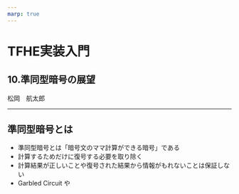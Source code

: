 ```yaml
---
marp: true
---
```

<!-- 
theme: default
size: 16:9
paginate: true
footer : ![](../../image/ccbysa.png) [licence](https://creativecommons.org/licenses/by-sa/4.0/)
style: |
  h1, h2, h3, h4, h5, header, footer {
        color: white;
    }
  section {
    background-color: #505050;
    color:white
  }
  table{
      color:black
  }
  code{
    color:black
  }
  a {
    font-weight:bold;
    color:#F00;
  } 
-->

<!-- page_number: true -->

# TFHE実装入門

## 10.準同型暗号の展望

松岡　航太郎

---

## 準同型暗号とは

- 準同型暗号とは「暗号文のママ計算ができる暗号」である
- 計算するためだけに復号する必要を取り除く
- 計算結果が正しいことや復号された結果から情報がもれないことは保証しない
- Garbled Circuit や